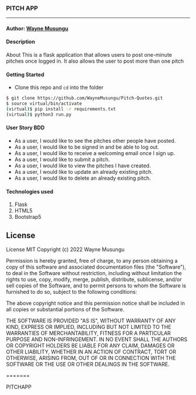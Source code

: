 ### **PITCH APP**

****
#### Author: [Wayne Musungu](https://github.com/WayneMusungu)

#### **Description**
About
This is a flask application that allows users to post one-minute pitches once logged in. It also allows the user to post more than one pitch

#### Getting Started
- Clone this repo and ```cd``` into the folder
```sh 
$ git clone https://github.com/WayneMusungu/Pitch-Quotes.git
$ source virtual/bin/activate
(virtual)$ pip install -r requirements.txt
(virtual)$ python3 run.py
```


#### **User Story BDD**
- As a user, I would like to see the pitches other people have posted.
- As a user, I would like to be signed in and be able to log out.
- As a user, I would like to receive a welcoming email once I sign up.
- As a user, I would like to submit a pitch.
- As a user, I would like to view the pitches I have created.
- As a user, I would like to update an already existing pitch.
- As a user, I would like to delete an already existing pitch.


#### **Technologies used**
1. Flask
2. HTML5
3. Bootstrap5



## License

License
MIT Copyright (c) 2022 Wayne Musungu

Permission is hereby granted, free of charge, to any person obtaining a copy of this software and associated documentation files (the "Software"), to deal in the Software without restriction, including without limitation the rights to use, copy, modify, merge, publish, distribute, sublicense, and/or sell copies of the Software, and to permit persons to whom the Software is furnished to do so, subject to the following conditions:

The above copyright notice and this permission notice shall be included in all copies or substantial portions of the Software.

THE SOFTWARE IS PROVIDED "AS IS", WITHOUT WARRANTY OF ANY KIND, EXPRESS OR IMPLIED, INCLUDING BUT NOT LIMITED TO THE WARRANTIES OF MERCHANTABILITY, FITNESS FOR A PARTICULAR PURPOSE AND NON-INFRINGEMENT. IN NO EVENT SHALL THE AUTHORS OR COPYRIGHT HOLDERS BE LIABLE FOR ANY CLAIM, DAMAGES OR OTHER LIABILITY, WHETHER IN AN ACTION OF CONTRACT, TORT OR OTHERWISE, ARISING FROM, OUT OF OR IN CONNECTION WITH THE SOFTWARE OR THE USE OR OTHER DEALINGS IN THE SOFTWARE.

=======

PITCHAPP
